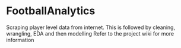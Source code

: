 # FootballAnalytics
Scraping player level data from internet. This is followed by cleaning, wrangling, EDA and then modelling
Refer to the project wiki for more information
